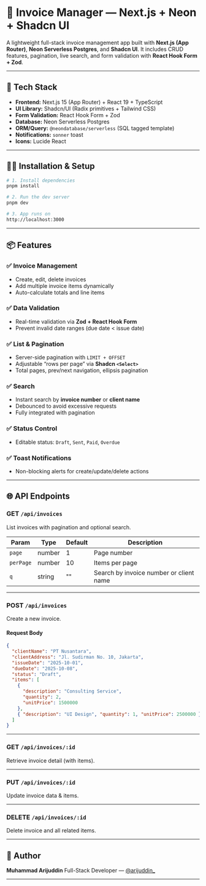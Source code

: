 # 🧾 Invoice Manager — Next.js + Neon + Shadcn UI

A lightweight full-stack invoice management app built with **Next.js (App Router)**, **Neon Serverless Postgres**, and **Shadcn UI**.
It includes CRUD features, pagination, live search, and form validation with **React Hook Form + Zod**.

---

## 🚀 Tech Stack

- **Frontend:** Next.js 15 (App Router) + React 19 + TypeScript
- **UI Library:** Shadcn/UI (Radix primitives + Tailwind CSS)
- **Form Validation:** React Hook Form + Zod
- **Database:** Neon Serverless Postgres
- **ORM/Query:** `@neondatabase/serverless` (SQL tagged template)
- **Notifications:** `sonner` toast
- **Icons:** Lucide React

---

## 🧑‍💻 Installation & Setup

```bash
# 1. Install dependencies
pnpm install

# 2. Run the dev server
pnpm dev

# 3. App runs on
http://localhost:3000
```

---

## 📦 Features

### ✅ Invoice Management

- Create, edit, delete invoices
- Add multiple invoice items dynamically
- Auto-calculate totals and line items

### ✅ Data Validation

- Real-time validation via **Zod + React Hook Form**
- Prevent invalid date ranges (due date < issue date)

### ✅ List & Pagination

- Server-side pagination with `LIMIT + OFFSET`
- Adjustable “rows per page” via **Shadcn `<Select>`**
- Total pages, prev/next navigation, ellipsis pagination

### ✅ Search

- Instant search by **invoice number** or **client name**
- Debounced to avoid excessive requests
- Fully integrated with pagination

### ✅ Status Control

- Editable status: `Draft`, `Sent`, `Paid`, `Overdue`

### ✅ Toast Notifications

- Non-blocking alerts for create/update/delete actions

---

## 🌐 API Endpoints

### **GET** `/api/invoices`

List invoices with pagination and optional search.

| Param     | Type   | Default | Description                             |
| --------- | ------ | ------- | --------------------------------------- |
| `page`    | number | 1       | Page number                             |
| `perPage` | number | 10      | Items per page                          |
| `q`       | string | ""      | Search by invoice number or client name |

---

### **POST** `/api/invoices`

Create a new invoice.

#### Request Body

```json
{
  "clientName": "PT Nusantara",
  "clientAddress": "Jl. Sudirman No. 10, Jakarta",
  "issueDate": "2025-10-01",
  "dueDate": "2025-10-08",
  "status": "Draft",
  "items": [
    {
      "description": "Consulting Service",
      "quantity": 2,
      "unitPrice": 1500000
    },
    { "description": "UI Design", "quantity": 1, "unitPrice": 2500000 }
  ]
}
```

---

### **GET** `/api/invoices/:id`

Retrieve invoice detail (with items).

---

### **PUT** `/api/invoices/:id`

Update invoice data & items.

---

### **DELETE** `/api/invoices/:id`

Delete invoice and all related items.

---

## 🧠 Author

**Muhammad Arijuddin**
Full-Stack Developer — [@arijuddin\_](https://github.com/arijuddin)

---
